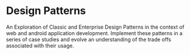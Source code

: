 # Design Patterns

An Exploration of Classic and Enterprise Design Patterns in the context of web and android application development. Implement these patterns in a series of case studies and evolve an understanding of the trade offs associated with their usage.